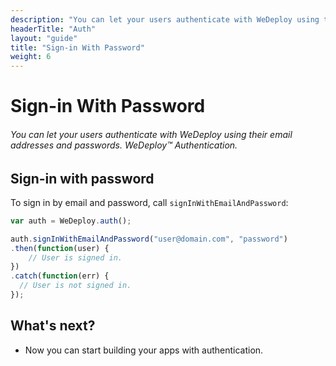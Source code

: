 ```yaml
---
description: "You can let your users authenticate with WeDeploy using their email addresses and passwords."
headerTitle: "Auth"
layout: "guide"
title: "Sign-in With Password"
weight: 6
---
```


# Sign-in With Password

###### You can let your users authenticate with WeDeploy using their email addresses and passwords. *WeDeploy™ Authentication*.

<article id="article_1">

## Sign-in with password

To sign in by email and password, call `signInWithEmailAndPassword`:


```javascript
var auth = WeDeploy.auth();

auth.signInWithEmailAndPassword("user@domain.com", "password")
.then(function(user) {
	// User is signed in.
})
.catch(function(err) {
  // User is not signed in.
});
```

</article>

## What's next?

* Now you can start building your apps with authentication.
